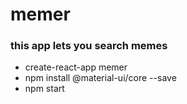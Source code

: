 # memer

### this app lets you search memes

- create-react-app memer
- npm install @material-ui/core --save
- npm start